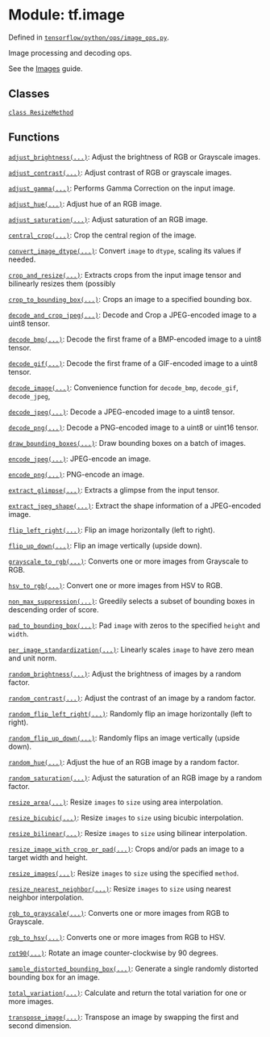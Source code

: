 <div itemscope itemtype="http://developers.google.com/ReferenceObject">
<meta itemprop="name" content="tf.image" />
</div>

# Module: tf.image



Defined in [`tensorflow/python/ops/image_ops.py`](https://www.tensorflow.org/code/tensorflow/python/ops/image_ops.py).

Image processing and decoding ops.

See the [Images](../../../api_guides/python/image.md) guide.



## Classes

[`class ResizeMethod`](../tf/image/ResizeMethod.md)

## Functions

[`adjust_brightness(...)`](../tf/image/adjust_brightness.md): Adjust the brightness of RGB or Grayscale images.

[`adjust_contrast(...)`](../tf/image/adjust_contrast.md): Adjust contrast of RGB or grayscale images.

[`adjust_gamma(...)`](../tf/image/adjust_gamma.md): Performs Gamma Correction on the input image.

[`adjust_hue(...)`](../tf/image/adjust_hue.md): Adjust hue of an RGB image.

[`adjust_saturation(...)`](../tf/image/adjust_saturation.md): Adjust saturation of an RGB image.

[`central_crop(...)`](../tf/image/central_crop.md): Crop the central region of the image.

[`convert_image_dtype(...)`](../tf/image/convert_image_dtype.md): Convert `image` to `dtype`, scaling its values if needed.

[`crop_and_resize(...)`](../tf/image/crop_and_resize.md): Extracts crops from the input image tensor and bilinearly resizes them (possibly

[`crop_to_bounding_box(...)`](../tf/image/crop_to_bounding_box.md): Crops an image to a specified bounding box.

[`decode_and_crop_jpeg(...)`](../tf/image/decode_and_crop_jpeg.md): Decode and Crop a JPEG-encoded image to a uint8 tensor.

[`decode_bmp(...)`](../tf/image/decode_bmp.md): Decode the first frame of a BMP-encoded image to a uint8 tensor.

[`decode_gif(...)`](../tf/image/decode_gif.md): Decode the first frame of a GIF-encoded image to a uint8 tensor.

[`decode_image(...)`](../tf/image/decode_image.md): Convenience function for `decode_bmp`, `decode_gif`, `decode_jpeg`,

[`decode_jpeg(...)`](../tf/image/decode_jpeg.md): Decode a JPEG-encoded image to a uint8 tensor.

[`decode_png(...)`](../tf/image/decode_png.md): Decode a PNG-encoded image to a uint8 or uint16 tensor.

[`draw_bounding_boxes(...)`](../tf/image/draw_bounding_boxes.md): Draw bounding boxes on a batch of images.

[`encode_jpeg(...)`](../tf/image/encode_jpeg.md): JPEG-encode an image.

[`encode_png(...)`](../tf/image/encode_png.md): PNG-encode an image.

[`extract_glimpse(...)`](../tf/image/extract_glimpse.md): Extracts a glimpse from the input tensor.

[`extract_jpeg_shape(...)`](../tf/image/extract_jpeg_shape.md): Extract the shape information of a JPEG-encoded image.

[`flip_left_right(...)`](../tf/image/flip_left_right.md): Flip an image horizontally (left to right).

[`flip_up_down(...)`](../tf/image/flip_up_down.md): Flip an image vertically (upside down).

[`grayscale_to_rgb(...)`](../tf/image/grayscale_to_rgb.md): Converts one or more images from Grayscale to RGB.

[`hsv_to_rgb(...)`](../tf/image/hsv_to_rgb.md): Convert one or more images from HSV to RGB.

[`non_max_suppression(...)`](../tf/image/non_max_suppression.md): Greedily selects a subset of bounding boxes in descending order of score.

[`pad_to_bounding_box(...)`](../tf/image/pad_to_bounding_box.md): Pad `image` with zeros to the specified `height` and `width`.

[`per_image_standardization(...)`](../tf/image/per_image_standardization.md): Linearly scales `image` to have zero mean and unit norm.

[`random_brightness(...)`](../tf/image/random_brightness.md): Adjust the brightness of images by a random factor.

[`random_contrast(...)`](../tf/image/random_contrast.md): Adjust the contrast of an image by a random factor.

[`random_flip_left_right(...)`](../tf/image/random_flip_left_right.md): Randomly flip an image horizontally (left to right).

[`random_flip_up_down(...)`](../tf/image/random_flip_up_down.md): Randomly flips an image vertically (upside down).

[`random_hue(...)`](../tf/image/random_hue.md): Adjust the hue of an RGB image by a random factor.

[`random_saturation(...)`](../tf/image/random_saturation.md): Adjust the saturation of an RGB image by a random factor.

[`resize_area(...)`](../tf/image/resize_area.md): Resize `images` to `size` using area interpolation.

[`resize_bicubic(...)`](../tf/image/resize_bicubic.md): Resize `images` to `size` using bicubic interpolation.

[`resize_bilinear(...)`](../tf/image/resize_bilinear.md): Resize `images` to `size` using bilinear interpolation.

[`resize_image_with_crop_or_pad(...)`](../tf/image/resize_image_with_crop_or_pad.md): Crops and/or pads an image to a target width and height.

[`resize_images(...)`](../tf/image/resize_images.md): Resize `images` to `size` using the specified `method`.

[`resize_nearest_neighbor(...)`](../tf/image/resize_nearest_neighbor.md): Resize `images` to `size` using nearest neighbor interpolation.

[`rgb_to_grayscale(...)`](../tf/image/rgb_to_grayscale.md): Converts one or more images from RGB to Grayscale.

[`rgb_to_hsv(...)`](../tf/image/rgb_to_hsv.md): Converts one or more images from RGB to HSV.

[`rot90(...)`](../tf/image/rot90.md): Rotate an image counter-clockwise by 90 degrees.

[`sample_distorted_bounding_box(...)`](../tf/image/sample_distorted_bounding_box.md): Generate a single randomly distorted bounding box for an image.

[`total_variation(...)`](../tf/image/total_variation.md): Calculate and return the total variation for one or more images.

[`transpose_image(...)`](../tf/image/transpose_image.md): Transpose an image by swapping the first and second dimension.

